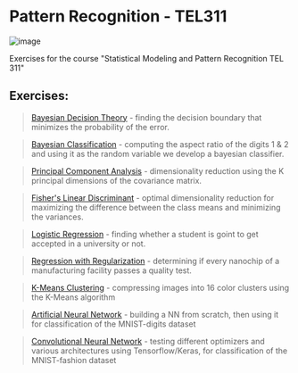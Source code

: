 # Pattern Recognition - TEL311

![image](https://user-images.githubusercontent.com/83914255/233071515-50263301-68b3-4bc9-944e-5cbf201d2a70.png)

Exercises for the course "Statistical Modeling and Pattern Recognition TEL 311"

## Exercises:

>   <a href = "https://github.com/atzel-ov/PatternRecognition/tree/main/SET1/Exercise1">Bayesian Decision Theory</a> - finding the decision boundary that minimizes the probability of the error.

>   <a href = "https://github.com/atzel-ov/PatternRecognition/tree/main/SET1/Exercise2">Bayesian Classification</a> - computing the aspect ratio of the digits 1 & 2 and using it as the random variable we develop a bayesian classifier.

>   <a href = "https://github.com/atzel-ov/PatternRecognition/tree/main/SET1/Exercise5">Principal Component Analysis</a> - dimensionality reduction using the K principal dimensions of the covariance matrix.

>   <a href = "https://github.com/atzel-ov/PatternRecognition/tree/main/SET1/Exercise7">Fisher's Linear Discriminant</a> - optimal dimensionality reduction for maximizing the difference between the class means and minimizing the variances.

>   <a href = "https://github.com/atzel-ov/PatternRecognition/tree/main/SET2/exercise2_1">Logistic Regression</a> - finding whether a student is goint to get accepted in a university or not.

>   <a href = "https://github.com/atzel-ov/PatternRecognition/tree/main/SET2/exercise2_2">Regression with Regularization</a> - determining if every nanochip of a manufacturing facility passes a quality test.

>   <a href = "https://github.com/atzel-ov/PatternRecognition/tree/main/SET2/exercise2_4">K-Means Clustering</a> - compressing images into 16 color clusters using the K-Means algorithm 

>   <a href = "https://github.com/atzel-ov/PatternRecognition/tree/main/SET2/exercise2_5">Artificial Neural Network</a> - building a NN from scratch, then using it for classification of the MNIST-digits dataset

>   <a href = "https://github.com/atzel-ov/PatternRecognition/tree/main/SET2/exercise2_6">Convolutional Neural Network</a> - testing different optimizers and various architectures using Tensorflow/Keras, for classification of the MNIST-fashion dataset


